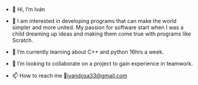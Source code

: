 - 👋 Hi, I’m Iván
- 👀 I am interested in developing programs that can make the world simpler and more united.  My passion for software start when I was a child dreaming up ideas and making them come true with programs like Scratch. 
- 🌱 I’m currently learning about C++ and python 16hrs a week.
- 💞️ I’m looking to collaborate on a project to gain experience in teamwork.

- 📫 How to reach me 👀ivandosa33@gmail.com

<!---
AIVICODE/AIVICODE is a ✨ special ✨ repository because its `README.md` (this file) appears on your GitHub profile.
You can click the Preview link to take a look at your changes.
--->
